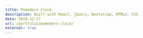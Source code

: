 ```yaml
---
title: Pomodoro Clock
description: Built with React, jQuery, Bootstrap, HTML5, CSS
date: 2019-12-27
url: /portfolio/pomodoro-clock/
external: true
---
```

